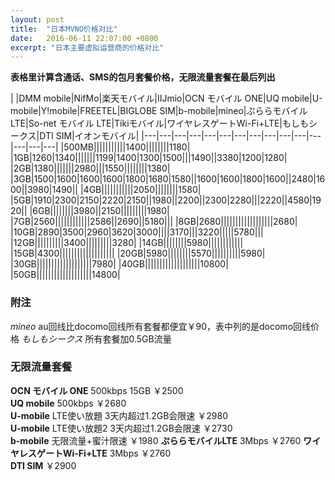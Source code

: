```yaml
---
layout: post
title:  "日本MVNO价格对比"
date:   2016-06-11 22:07:00 +0800
excerpt: "日本主要虚拟运营商的价格对比"
---
```

**表格里计算含通话、SMS的包月套餐价格，无限流量套餐在最后列出**

| |DMM mobile|NifMo|楽天モバイル|IIJmio|OCN モバイル ONE|UQ mobile|U-mobile|Y!mobile|FREETEL|BIGLOBE SIM|b-mobile|mineo|ぷららモバイルLTE|So-net モバイル LTE|Tikiモバイル|ワイヤレスゲートWi-Fi+LTE|もしもシークス|DTI SIM|イオンモバイル|
|---|---|---|---|---|---|---|---|---|---|---|---|---|---|---|
|500MB|\|\|\|\|\|\|\|\|\|\|1400|\|\|\|\|\|\|\|1180|
|1GB|1260|1340|\|\|\|\|\|\|1199|1400|1300|1500|\|\|1490|\|3380|1200|1280|
|2GB|1380|\|\|\|\|\|\|2980|\|\|1550|\|\|\|\|\|\|\|1380|
|3GB|1500|1600|1600|1600|1800|1680|1580|\|1600|1600|1800|1600|\|2480|1600|\|3980|1490|\|
|4GB|\|\|\|\|\|\|\|\|\|\|2050|\|\|\|\|\|\|\|1580|
|5GB|1910|2300|2150|2220|2150|\|1980|\|2200|\|2300|2280|\|\|2220|\|4580|1920|\|
|6GB|\|\|\|\|\|\|\|3980|\|2150|\|\|\|\|\|\|\|\|1980|
|7GB|2560|\|\|\|\|\|\|\|\|\|\|\|2586|\|2690|\|5180|\|\|
|8GB|2680|\|\|\|\|\|\|\|\|\|\|\|\|\|\|\|\|\|2680|
|10GB|2890|3500|2960|3620|3000|\|\|\|3170|\|\|3220|\|\|\|\|5780|\|\|
|12GB|\|\|\|\|\|\|\|\|\|3400|\|\|\|\|\|\|\|\|3280|
|14GB|\|\|\|\|\|\|\|5980|\|\|\|\|\|\|\|\|\|\|\|
|15GB|4300|\|\|\|\|\|\|\|\|\|\|\|\|\|\|\|\|\|\|
|20GB|5980|\|\|\|\|\|\|\|5570|\|\|\|\|\|\|\|\|\|5980|
|30GB|\|\|\|\|\|\|\|\|\|\|\|\|\|\|\|\|\|\|7980|
|40GB|\|\|\|\|\|\|\|\|\|\|\|\|\|\|\|\|\|\|10800|
|50GB|\|\|\|\|\|\|\|\|\|\|\|\|\|\|\|\|\|\|14800|

### 附注
*mineo* au回线比docomo回线所有套餐都便宜￥90，表中列的是docomo回线价格
*もしもシークス* 所有套餐加0.5GB流量

### 无限流量套餐
**OCN モバイル ONE** 500kbps 15GB ￥2500  
**UQ mobile** 500kbps ￥2680  
**U-mobile** LTE使い放題 3天内超过1.2GB会限速 ￥2980  
**U-mobile** LTE使い放題2 3天内超过1.2GB会限速 ￥2730  
**b-mobile** 无限流量+蜜汁限速 ￥1980
**ぷららモバイルLTE** 3Mbps ￥2760
**ワイヤレスゲートWi-Fi+LTE** 3Mbps ￥2760  
**DTI SIM** ￥2900
